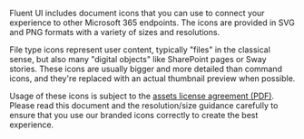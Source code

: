 Fluent UI includes document icons that you can use to connect your experience to other Microsoft 365 endpoints. The icons are provided in SVG and PNG formats with a variety of sizes and resolutions.

File type icons represent user content, typically "files" in the classical sense, but also many "digital objects" like SharePoint pages or Sway stories. These icons are usually bigger and more detailed than command icons, and they're replaced with an actual thumbnail preview when possible.

Usage of these icons is subject to the [assets license agreement (PDF)](https://aka.ms/fluentui-assets-license). Please read this document and the resolution/size guidance carefully to ensure that you use our branded icons correctly to create the best experience.
